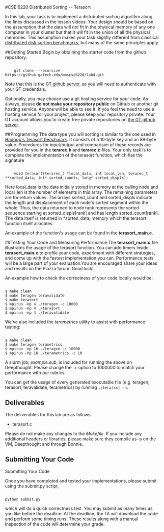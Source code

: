 #CSE 6220 Distributed Sorting -- Terasort

In this lab, your task is to implement a distributed sorting algorithm along the lines discussed in the lesson videos.  Your design should be based on the assumption that the data will *not* fit in the physical memory of any one computer in your cluster but that it *will* fit in the union of all the physical memories.  This assumption makes your task slightly different from classical 
[distributed disk sorting benchmarks](http://sortbenchmark.org/), but many of the same principles apply.

##Getting Started
Begin by obtaining the starter code from the github repository.

<pre><code>
    git clone --recursive https://github.gatech.edu/omscse6220/lab4.git
</code></pre>

Note that this is the [GT github server](https://github.gatech.edu), so you will need to authenticate with your GT credentials.

Optionally, you may choose use a git hosting service for your code.  As always, please **do not make your repository public** on Github or another git hosting service.  Anyone will be able to see it.  If you feel the need to use a hosting service for your project, please keep your repository private.  Your GT account allows you to create free private repositories on [the GT github server](https://github.gatech.edu).

##Programming
The data type you will sorting is similar to the one used in [Hadoop's Terasort benchmark](https://hadoop.apache.org/docs/current/api/org/apache/hadoop/examples/terasort/package-summary.html#package_description).  It consists of a 10-byte key and an 88-byte value.  Procedures for input/output and comparison of these records are provided for you in the **terarec.h** and **terarec.c** files.  Your only task is to complete the implementation of the terasort function, which has the signature

<pre><code>
	void terasort(terarec_t *local_data, int local_len, terarec_t **sorted_data, int* sorted_counts, long* sorted_displs);
</code></pre>

Here local_data is the data initially stored in memory at the calling node and local_len is the number of elements in this array.  The remaining parameters are for return values.  The arrays sorted_count and sorted_displs indicate the length and displacement of each node's sorted segment within the whole.  Thus, the data returned to node rank represents the sorted sequence starting at sorted_displs[rank] and has length sorted_count[rank].  The data itself is returned in \*sorted_data, memory which the terasort function itself allocates.

An example of the function's usage can be found in the **terasort_main.c**.

##Testing Your Code and Measuring Performance
The **terasort_main.c** file illustrates the usage of the terasort function. You can add timers inside **terasort_main.c** to profile your code, experiment with different strategies, and come up with the fastest implementation you can.  Performance tests will be a large part of your evaluation.You are encouraged share your ideas and results on the Piazza forum.  Good luck!

An example how to check the correctness of your code locally would be:
<pre><code>
$ make clean
$ make teragen teravalidate
$ make terasort
$ mpirun -np 4 ./teragen -c 10000
$ mpirun -np 4 ./terasort
$ mpirun -np 4 ./teravalidate
</code></pre>

We've also included the *terametrics* utility to assist with performance testing:
<pre><code>
$ make clean
$ make teragen terametrics
$ mpirun -np 16 ./teragen -c 10000
$ mpirun -np 16 ./terametrics -c 10
</code></pre>

A slurm job, *example.sub*, is included for running the above on Deepthought. Please change the `-c` option to 1000000 to match your performance with our rubrics.

You can get the usage of every generated executable file (e.g. teragen, terasort, teravalidate, terametrics) by running `./tera[xx] -h`.

## Deliverables
The deliverables for this lab are as follows:

* terasort.c

Please do not make any changes to the *Makefile*. If you include any additional headers or libraries, please make sure they compile as-is on the VM, Deepthought and through Bonnie.

## Submitting Your Code
Submitting Your Code

Once you have completed and tested your implementations, please submit using the submit.py script,
<pre><code>
python submit.py
</code></pre>
which will do a quick correctness test. You may submit as many times as you like before the deadline. At the deadline, the TA will download the code and perform some timing runs. These results along with a manual inspection of the code will determine your grade.


